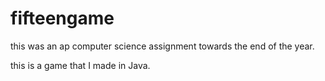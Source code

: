 # fifteengame
this was an ap computer science assignment towards the end of the year.

this is a game that I made in Java.
